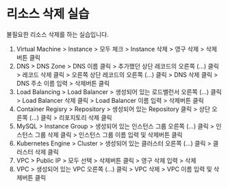 # 리소스 삭제 실습

불필요한 리소스 삭제를 하는 실습입니다.

1. Virtual Machine > Instance > 모두 체크 > Instance 삭제 > 영구 삭제 > 삭제버튼 클릭
2. DNS > DNS Zone > DNS 이름 클릭 > 추가했던 상단 레코드의 오른쪽 (...) 클릭 > 레코드 삭제 클릭 >  오른쪽 상단 레코드의 오른쪽 (...) 클릭 >  DNS 삭제 클릭 > DNS 주소 이름 입력 > 삭제버튼 클릭
3. Load Balancing > Load Balancer > 생성되어 있는 로드밸런서 오른쪽 (...) 클릭 > Load Balancer 삭제 클릭 > Load Balancer 이름 입력 > 삭제버튼 클릭
4. Container Regisry > Repository > 생성되어 있는 Repository 클릭 > 상단 오른쪽 (...) 클릭 > 리포지토리 삭제 클릭
5. MySQL > Instance Group > 생성되어 있는 인스턴스 그룹 오른쪽 (...) 클릭 > 인스턴스 그룹 삭제 클릭 > 인스턴스 그룹 이름 입력 및 삭제버튼 클릭
6. Kubernetes Engine > Cluster > 생성되어 있는 클러스터 오른쪽 (...) 클릭 > 클러스터 삭제 클릭
7. VPC > Public IP > 모두 선택 > 삭제버튼 클릭 > 영구 삭제 입력 > 삭제
8. VPC > 생성되어 있는 VPC 오른쪽 (...) 클릭 > VPC 삭제 > VPC 이름 입력 및 삭제버튼 클릭
